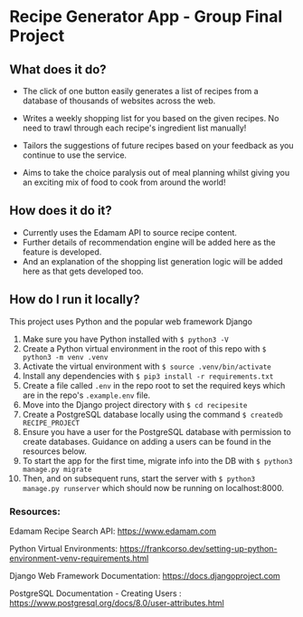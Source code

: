 # Recipe Generator App - Group Final Project


## What does it do?

* The click of one button easily generates a list of recipes from a database of thousands of websites across the web.

* Writes a weekly shopping list for you based on the given recipes. No need to trawl through each recipe's ingredient list manually!

* Tailors the suggestions of future recipes based on your feedback as you continue to use the service.

* Aims to take the choice paralysis out of meal planning whilst giving you an exciting mix of food to cook from around the world!

## How does it do it?

* Currently uses the Edamam API to source recipe content.
* Further details of recommendation engine will be added here as the feature is developed.
* And an explanation of the shopping list generation logic will be added here as that gets developed too.

## How do I run it locally?

This project uses Python and the popular web framework Django 

1. Make sure you have Python installed with `$ python3 -V`
2. Create a Python virtual environment in the root of this repo with `$ python3 -m venv .venv`
3. Activate the virtual environment with `$ source .venv/bin/activate`
4. Install any dependencies with `$ pip3 install -r requirements.txt`
5. Create a file called `.env` in the repo root to set the required keys which are in the repo's `.example.env` file.
6. Move into the Django project directory with `$ cd recipesite`
7. Create a PostgreSQL database locally using the command `$ createdb RECIPE_PROJECT`
8. Ensure you have a user for the PostgreSQL database with permission to create databases. Guidance on adding a users can be found in the resources below.
9. To start the app for the first time, migrate info into the DB with `$ python3 manage.py migrate`
10. Then, and on subsequent runs, start the server with `$ python3 manage.py runserver` which should now be running on localhost:8000.


### Resources:
Edamam Recipe Search API: https://www.edamam.com

Python Virtual Environments: https://frankcorso.dev/setting-up-python-environment-venv-requirements.html

Django Web Framework Documentation: https://docs.djangoproject.com

PostgreSQL Documentation - Creating Users : https://www.postgresql.org/docs/8.0/user-attributes.html
